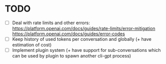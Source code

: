 # TODO

- [ ] Deal with rate limits and other errors:
  https://platform.openai.com/docs/guides/rate-limits/error-mitigation
  https://platform.openai.com/docs/guides/error-codes
- [ ] Keep history of used tokens per conversation and globally (+ have estimation of cost)
- [ ] Implement plugin system (+ have support for sub-conversations which can be used by plugin to spawn another cli-gpt process)
